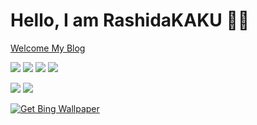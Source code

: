 # Hello, I am RashidaKAKU 👏🏻
[Welcome My Blog](https://rashidakaku.github.io)

![](https://img.shields.io/badge/Python3-%E5%AD%A6%E4%B9%A0%E4%B8%AD-yellow)
![](https://img.shields.io/badge/JavaScript-%E5%AD%A6%E4%B9%A0%E4%B8%AD-yellow)
![](https://img.shields.io/badge/Batchfile-%E5%AD%A6%E4%B9%A0%E4%B8%AD-yellow)
![](https://img.shields.io/badge/HTML-%E5%AD%A6%E4%B9%A0%E4%B8%AD-yellow)

![](https://img.shields.io/badge/Windows-%E7%8E%AF%E5%A2%83-blue)
![](https://img.shields.io/badge/VS%20CODE-%E7%BC%96%E8%BE%91%E5%99%A8-blue)

[![Get Bing Wallpaper](https://github.com/RashidaKAKU/BingWallpapers/actions/workflows/bing_wallpaper.yml/badge.svg)](https://github.com/RashidaKAKU/BingWallpapers/actions/workflows/bing_wallpaper.yml)
